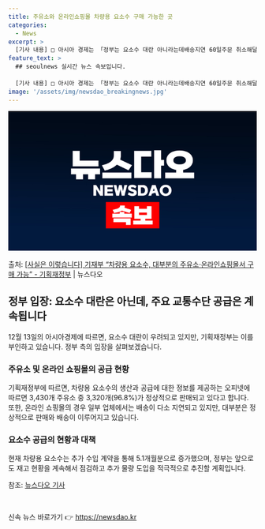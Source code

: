 ```yaml
---
title: 주유소와 온라인쇼핑몰 차량용 요소수 구매 가능한 곳
categories:
  - News
excerpt: >
  [기사 내용] □ 아시아 경제는 「정부는 요소수 대란 아니라는데배송지연 60일주문 취소해달라」 기사(23.1…
feature_text: >
  ## seoulnews 실시간 뉴스 속보입니다.

  [기사 내용] □ 아시아 경제는 「정부는 요소수 대란 아니라는데배송지연 60일주문 취소해달라」 기사(23.1…
image: '/assets/img/newsdao_breakingnews.jpg'
---
```


![뉴스다오 속보](/assets/img/newsdao_breakingnews.jpg)

<p>출처: <a href="https://newsdao.kr/2801" rel="dofollow">[사실은 이렇습니다] 기재부 “차량용 요소수, 대부분의 주유소·온라인쇼핑몰서 구매 가능” - 기획재정부</a> | 뉴스다오</p>

<h2 data-ke-size="size26">정부 입장: 요소수 대란은 아닌데, 주요 교통수단 공급은 계속됩니다</h2>
<p data-ke-size="size16">12월 13일의 아시아경제에 따르면, 요소수 대란이 우려되고 있지만, 기획재정부는 이를 부인하고 있습니다. 정부 측의 입장을 살펴보겠습니다.</p>

<h3>주유소 및 온라인 쇼핑몰의 공급 현황</h3>
<p data-ke-size="size16">기획재정부에 따르면, 차량용 요소수의 생산과 공급에 대한 정보를 제공하는 오피넷에 따르면 3,430개 주유소 중 3,320개(96.8%)가 정상적으로 판매되고 있다고 합니다. 또한, 온라인 쇼핑몰의 경우 일부 업체에서는 배송이 다소 지연되고 있지만, 대부분은 정상적으로 판매와 배송이 이루어지고 있습니다.</p>

<h3>요소수 공급의 현황과 대책</h3>
<p data-ke-size="size16">현재 차량용 요소수는 추가 수입 계약을 통해 5.1개월분으로 증가했으며, 정부는 앞으로도 재고 현황을 계속해서 점검하고 추가 물량 도입을 적극적으로 추진할 계획입니다.</p>

<p data-ke-size="size16">참조: <a href="https://newsdao.kr/2801" target="_blank">뉴스다오 기사</a></p>
<p data-ke-size="size16">&nbsp;</p> 

신속 뉴스 바로가기 👉 <a href="https://newsdao.kr" rel="dofollow">https://newsdao.kr</a>


